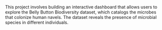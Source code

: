 This project involves building an interactive dashboard that allows users to explore the Belly Button Biodiversity dataset, which catalogs the microbes that colonize human navels. The dataset reveals the presence of microbial species in different individuals.
